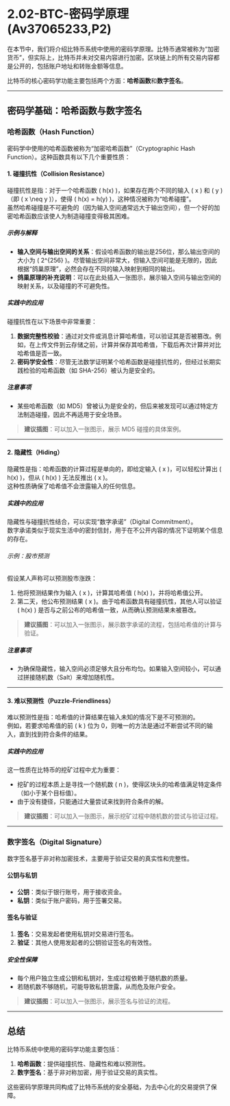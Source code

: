 # 2.02-BTC-密码学原理(Av37065233,P2)

在本节中，我们将介绍比特币系统中使用的密码学原理。比特币通常被称为“加密货币”，但实际上，比特币并未对交易内容进行加密。区块链上的所有交易内容都是公开的，包括账户地址和转账金额等信息。

比特币的核心密码学功能主要包括两个方面：**哈希函数**和**数字签名**。

---

## 密码学基础：哈希函数与数字签名

### 哈希函数（Hash Function）

密码学中使用的哈希函数被称为“加密哈希函数”（Cryptographic Hash Function）。这种函数具有以下几个重要性质：

#### 1. 碰撞抗性（Collision Resistance）

碰撞抗性是指：对于一个哈希函数 \( h(x) \)，如果存在两个不同的输入 \( x \) 和 \( y \) （即 \( x \neq y \)），使得 \( h(x) = h(y) \)，这种情况被称为“哈希碰撞”。  
虽然哈希碰撞是不可避免的（因为输入空间通常远大于输出空间），但一个好的加密哈希函数应该使人为制造碰撞变得极其困难。

##### 示例与解释
- **输入空间与输出空间的关系**：假设哈希函数的输出是256位，那么输出空间的大小为 \( 2^{256} \)。尽管输出空间非常大，但输入空间可能是无限的，因此根据“鸽巢原理”，必然会存在不同的输入映射到相同的输出。
- **鸽巢原理的补充说明**：可以在此处插入一张图示，展示输入空间与输出空间的映射关系，以及碰撞的不可避免性。

##### 实践中的应用
碰撞抗性在以下场景中非常重要：
1. **数据完整性校验**：通过对文件或消息计算哈希值，可以验证其是否被篡改。例如，在上传文件到云存储之前，计算并保存其哈希值，下载后再次计算并对比哈希值是否一致。
2. **密码学安全性**：尽管无法数学证明某个哈希函数是碰撞抗性的，但经过长期实践检验的哈希函数（如 SHA-256）被认为是安全的。

##### 注意事项
- 某些哈希函数（如 MD5）曾被认为是安全的，但后来被发现可以通过特定方法制造碰撞，因此不再适用于安全场景。

> **建议插图**：可以加入一张图示，展示 MD5 碰撞的具体案例。

---

#### 2. 隐藏性（Hiding）

隐藏性是指：哈希函数的计算过程是单向的，即给定输入 \( x \)，可以轻松计算出 \( h(x) \)，但从 \( h(x) \) 无法反推出 \( x \)。  
这种性质确保了哈希值不会泄露输入的任何信息。

##### 实践中的应用
隐藏性与碰撞抗性结合，可以实现“数字承诺”（Digital Commitment）。  
数字承诺类似于现实生活中的密封信封，用于在不公开内容的情况下证明某个信息的存在。

###### 示例：股市预测
假设某人声称可以预测股市涨跌：
1. 他将预测结果作为输入 \( x \)，计算其哈希值 \( h(x) \)，并将哈希值公开。
2. 第二天，他公布预测结果 \( x \)。由于哈希函数具有碰撞抗性，其他人可以验证 \( h(x) \) 是否与之前公布的哈希值一致，从而确认预测结果未被篡改。

> **建议插图**：可以加入一张图示，展示数字承诺的流程，包括哈希值的计算与验证。

##### 注意事项
- 为确保隐藏性，输入空间必须足够大且分布均匀。如果输入空间较小，可以通过拼接随机数（Salt）来增加随机性。

---

#### 3. 难以预测性（Puzzle-Friendliness）

难以预测性是指：哈希值的计算结果在输入未知的情况下是不可预测的。  
例如，若要求哈希值的前 \( k \) 位为 0，则唯一的方法是通过不断尝试不同的输入，直到找到符合条件的结果。

##### 实践中的应用
这一性质在比特币的挖矿过程中尤为重要：
- 挖矿的过程本质上是寻找一个随机数 \( n \)，使得区块头的哈希值满足特定条件（如小于某个目标值）。
- 由于没有捷径，只能通过大量尝试来找到符合条件的解。

> **建议插图**：可以加入一张图示，展示挖矿过程中随机数的尝试与验证过程。

---

### 数字签名（Digital Signature）

数字签名基于非对称加密技术，主要用于验证交易的真实性和完整性。

#### 公钥与私钥
- **公钥**：类似于银行账号，用于接收资金。
- **私钥**：类似于账户密码，用于签署交易。

#### 签名与验证
1. **签名**：交易发起者使用私钥对交易进行签名。
2. **验证**：其他人使用发起者的公钥验证签名的有效性。

##### 安全性保障
- 每个用户独立生成公钥和私钥对，生成过程依赖于随机数的质量。
- 若随机数不够随机，可能导致私钥泄露，从而危及账户安全。

> **建议插图**：可以加入一张图示，展示签名与验证的流程。

---

## 总结

比特币系统中使用的密码学功能主要包括：
1. **哈希函数**：提供碰撞抗性、隐藏性和难以预测性。
2. **数字签名**：基于非对称加密，用于验证交易的真实性。

这些密码学原理共同构成了比特币系统的安全基础，为去中心化的交易提供了保障。
